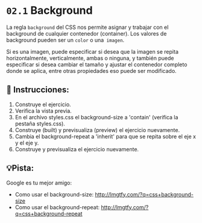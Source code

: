 # `02.1` Background

La regla `background` del CSS nos permite asignar y trabajar con el background de cualquier contenedor (container). Los valores de background pueden ser un `color` o una` imagen`.

Si es una imagen, puede especificar si desea que la imagen se repita horizontalmente, verticalmente, ambas o ninguna, y también puede especificar si desea cambiar el tamaño y ajustar el contenedor completo donde se aplica, entre otras propiedades eso puede ser modificado.

## 📝 Instrucciones:


1.  Construye el ejercicio.
2.  Verifica la vista previa.
3.  En el archivo styles.css el background-size a 'contain' (verifica la pestaña styles.css).
4.  Construye (built) y previsualiza (preview) el ejercicio nuevamente.
5.  Cambia el background-repeat a 'inherit'  para que se repita sobre el eje x y el eje y.
6.  Construye y previsualiza el ejercicio nuevamente.


## 💡Pista:

Google es tu mejor amigo:

- Como usar el background-size: http://lmgtfy.com/?q=css+background-size
- Como usar el background-repeat: http://lmgtfy.com/?q=css+background-repeat
